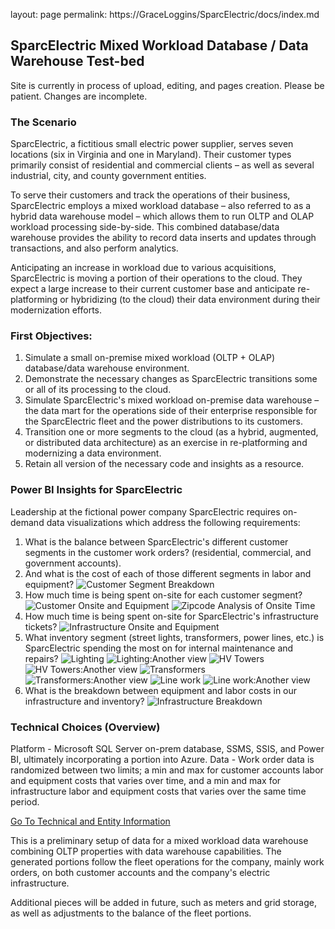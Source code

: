 layout: page
permalink: https://GraceLoggins/SparcElectric/docs/index.md

## SparcElectric Mixed Workload Database / Data Warehouse Test-bed

Site is currently in process of upload, editing, and pages creation.
            Please be patient. Changes are incomplete.
	    
### The Scenario
SparcElectric, a fictitious small electric power supplier, serves seven locations (six in Virginia and one in Maryland).  Their customer types primarily consist of residential and commercial clients – as well as several industrial, city, and county government entities.

To serve their customers and track the operations of their business, SparcElectric employs a mixed workload database – also referred to as a hybrid data warehouse model – which allows them to run OLTP and OLAP workload processing side-by-side. This combined database/data warehouse provides the ability to record data inserts and updates through transactions, and also perform analytics.

Anticipating an increase in workload due to various acquisitions, SparcElectric is moving a portion of their operations to the cloud. They expect a large increase to their current customer base and anticipate re-platforming or hybridizing (to the cloud) their data environment during their modernization efforts.

### First Objectives:
1. Simulate a small on-premise mixed workload (OLTP + OLAP) database/data warehouse environment.
2. Demonstrate the necessary changes as SparcElectric transitions some or all of its processing to the cloud.
3. Simulate SparcElectric's mixed workload on-premise data warehouse – the data mart for the operations side of their enterprise responsible for the SparcElectric fleet and the power distributions to its customers.
4. Transition one or more segments to the cloud (as a hybrid, augmented, or distributed data architecture) as an exercise in re-platforming and modernizing a data environment.
5. Retain all version of the necessary code and insights as a resource.

### Power BI Insights for SparcElectric
Leadership at the fictional power company SparcElectric requires on-demand data visualizations which address the following requirements:

1. What is the balance between SparcElectric's different customer segments in the customer work orders? (residential, commercial, and government accounts).
2. And what is the cost of each of those different segments in labor and equipment?
    ![Customer Segment Breakdown](./powerbi_pix/03CustomerSummary.PNG)
3. How much time is being spent on-site for each customer segment?
    ![Customer Onsite and Equipment](./powerbi_pix/04CustomerComparison.PNG) 
    ![Zipcode Analysis of Onsite Time](./powerbi_pix/05CustomerZipcodeAnalysis.PNG)
4. How much time is being spent on-site for SparcElectric's infrastructure tickets? 
    ![Infrastructure Onsite and Equipment](./powerbi_pix/02InfrastructureComparison.PNG)
5. What inventory segment (street lights, transformers, power lines, etc.) is SparcElectric spending the most on for internal maintenance and repairs?
    ![Lighting](./powerbi_pix/Lighting1.PNG) 
    ![Lighting:Another view](./powerbi_pix/Lighting2.PNG)
    ![HV Towers](./powerbi_pix/HighVoltageTowers1.PNG) 
    ![HV Towers:Another view](./powerbi_pix/HighVoltageTowers2.PNG)
    ![Transformers](./powerbi_pix/Transformers1.PNG) 
    ![Transformers:Another view](./powerbi_pix/Transformers2.PNG)
    ![Line work](./powerbi_pix/Linework1.PNG) 
    ![Line work:Another view](./powerbi_pix/Linework2.PNG)
6. What is the breakdown between equipment and labor costs in our infrastructure and inventory? 
    ![Infrastructure Breakdown](./powerbi_pix/01InfrastructureSummary.PNG)

### Technical Choices (Overview)
Platform - Microsoft SQL Server on-prem database, SSMS, SSIS, and Power BI, ultimately incorporating a portion into Azure. 
Data - Work order data is randomized between two limits; a min and max for customer accounts labor and equipment costs that varies over time, and a min and max for infrastructure labor and equipment costs that varies over the same time period.

[Go To Technical and Entity Information](technical.md)

This is a preliminary setup of data for a mixed workload data warehouse combining
            OLTP properties with data warehouse capabilities.
            The generated portions follow the fleet operations for the company, mainly
            work orders, on both customer accounts and the company's electric infrastructure.

Additional pieces will be added in future, such as meters and grid storage,
             as well as adjustments to the balance of the fleet portions.
             
             
             
